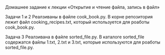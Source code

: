 Домашнее задание к лекции «Открытие и чтение файла, запись в файл»

Задачи 1 и 2
Реалзиваны в файле cook_book.py.
В корне репозитория лежит файл cooking_recipes.txt, который используется для роаботы cook_book.py.

Задача 3
Реалзивана в файле sorted_file.py.
В каталоге sorted_file содержатся файлы 1.txt, 2.txt и 3.txt, которые используются для роаботы sorted_file.py.

